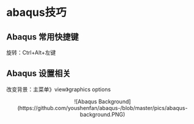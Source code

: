 # abaqus技巧

## Abaqus 常用快捷键
旋转：Ctrl+Alt+左键

## Abaqus 设置相关
改变背景：主菜单》view》graphics options
<div align=center>
![Abaqus Background](https://github.com/youshenfan/abaqus-/blob/master/pics/abaqus-background.PNG)
 <div>
